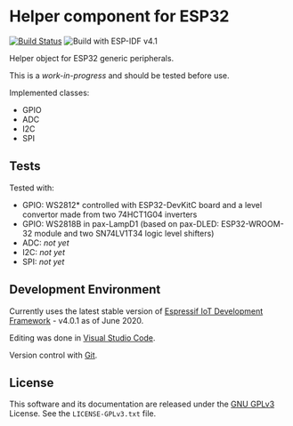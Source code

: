 # Helper component for ESP32

[![Build Status](https://travis-ci.com/CalinRadoni/ESP32HAL.svg?branch=main)](https://travis-ci.com/CalinRadoni/ESP32HAL)
![Build with ESP-IDF v4.1](https://github.com/CalinRadoni/ESP32HAL/workflows/Build%20with%20ESP-IDF%20v4.1/badge.svg)


Helper object for ESP32 generic peripherals.

This is a *work-in-progress* and should be tested before use.

Implemented classes:

- GPIO
- ADC
- I2C
- SPI

## Tests

Tested with:

- GPIO: WS2812* controlled with ESP32-DevKitC board and a level convertor made from two 74HCT1G04 inverters
- GPIO: WS2818B in pax-LampD1 (based on pax-DLED: ESP32-WROOM-32 module and two SN74LV1T34 logic level shifters)
- ADC: *not yet*
- I2C: *not yet*
- SPI: *not yet*

## Development Environment

Currently uses the latest stable version of [Espressif IoT Development Framework](https://github.com/espressif/esp-idf) - v4.0.1 as of June 2020.

Editing was done in [Visual Studio Code](https://code.visualstudio.com).

Version control with [Git](https://git-scm.com).

## License

This software and its documentation are released under the [GNU GPLv3](http://www.gnu.org/licenses/gpl-3.0.html) License. See the `LICENSE-GPLv3.txt` file.
